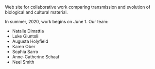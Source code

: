 Web site for collaborative work comparing transmission and evolution of biological and cultural material.

In summer, 2020, work begins on June 1.  Our team:

- Natalie Dimattia
- Luke Giuntoli
- Augusta Holyfield
- Karen Ober
- Sophia Sarro
- Anne-Catherine Schaaf
- Neel Smith
